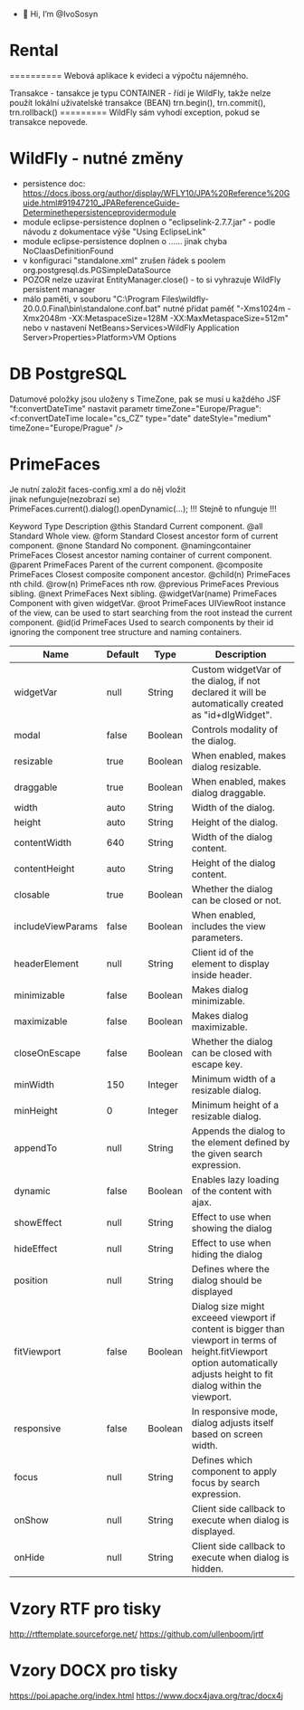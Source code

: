 - 👋 Hi, I’m @IvoSosyn

# Rental #
==========
Webová aplikace k evideci a výpočtu nájemného.

Transakce - tansakce je typu CONTAINER - řídí je WildFly, takže nelze použít lokální uživatelské transakce (BEAN)  trn.begin(), trn.commit(), trn.rollback()
=========     WildFly sám vyhodí exception, pokud se transakce nepovede.  

WildFly - nutné změny
=======
- persistence doc: https://docs.jboss.org/author/display/WFLY10/JPA%20Reference%20Guide.html#91947210_JPAReferenceGuide-Determinethepersistenceprovidermodule
- module eclipse-persistence doplnen o "eclipselink-2.7.7.jar" - podle návodu z dokumentace výše "Using EclipseLink"
- module eclipse-persistence doplnen o <dependencies>...<module name="javax.ws.rs.api"/>...</dependencies> jinak chyba NoClaasDefinitionFound
- v konfiguraci "standalone.xml" zrušen řádek s poolem <datasource-class>org.postgresql.ds.PGSimpleDataSource</datasource-class> 
- POZOR nelze uzavírat EntityManager.close() - to si vyhrazuje WildFly persistent manager
- málo paměti, v souboru "C:\Program Files\wildfly-20.0.0.Final\bin\standalone.conf.bat" nutné přidat paměť "-Xms1024m -Xmx2048m -XX:MetaspaceSize=128M -XX:MaxMetaspaceSize=512m" 
  nebo v nastavení NetBeans>Services>WildFly Application Server>Properties>Platform>VM Options

DB PostgreSQL
============
Datumové položky jsou uloženy s TimeZone, pak se musí u každého JSF "f:convertDateTime" nastavit parametr timeZone="Europe/Prague":
    <f:convertDateTime locale="cs_CZ" type="date" dateStyle="medium" timeZone="Europe/Prague" />

PrimeFaces
==========
   Je nutní založit faces-config.xml a do něj vložit     
    <application>
        <action-listener>
        <navigation-handler>
        </view-handler>
        jinak nefunguje(nezobrazí se)  PrimeFaces.current().dialog().openDynamic(...);
    !!! Stejně to nfunguje !!!

Keyword             Type	Description
@this               Standard	Current component.
@all                Standard	Whole view.
@form               Standard	Closest ancestor form of current component.
@none               Standard	No component.
@namingcontainer    PrimeFaces	Closest ancestor naming container of current component.
@parent             PrimeFaces	Parent of the current component.
@composite          PrimeFaces	Closest composite component ancestor.
@child(n)           PrimeFaces	nth child.
@row(n)             PrimeFaces	nth row.
@previous           PrimeFaces	Previous sibling.
@next               PrimeFaces	Next sibling.
@widgetVar(name)    PrimeFaces	Component with given widgetVar.
@root               PrimeFaces	UIViewRoot instance of the view, can be used to start searching from the root instead the current component.
@id(id              PrimeFaces	Used to search components by their id ignoring the component tree structure and naming containers.


Name              |Default| Type    | Description  
---               | ---   | ---     | ---  
widgetVar         | null  | String  | Custom widgetVar of the dialog, if not declared it will be automatically created as "id+dlgWidget". 
modal             | false | Boolean | Controls modality of the dialog. 
resizable         | true  | Boolean | When enabled, makes dialog resizable. 
draggable         | true  | Boolean | When enabled, makes dialog draggable. 
width             | auto  | String  | Width of the dialog. 
height            | auto  | String  | Height of the dialog. 
contentWidth      | 640   | String  | Width of the dialog content. 
contentHeight     | auto  | String  | Height of the dialog content. 
closable          | true  | Boolean | Whether the dialog can be closed or not. 
includeViewParams | false | Boolean | When enabled, includes the view parameters. 
headerElement     | null  | String  | Client id of the element to display inside header. 
minimizable       | false | Boolean | Makes dialog minimizable. 
maximizable       | false | Boolean | Makes dialog maximizable. 
closeOnEscape     | false | Boolean | Whether the dialog can be closed with escape key. 
minWidth          | 150   | Integer | Minimum width of a resizable dialog. 
minHeight         | 0     | Integer | Minimum height of a resizable dialog. 
appendTo          | null  | String  | Appends the dialog to the element defined by the given search expression. 
dynamic           | false | Boolean | Enables lazy loading of the content with ajax. 
showEffect        | null  | String  | Effect to use when showing the dialog 
hideEffect        | null  | String  | Effect to use when hiding the dialog 
position          | null  | String  | Defines where the dialog should be displayed 
fitViewport       | false | Boolean | Dialog size might exceeed viewport if content is bigger than viewport in terms of height.fitViewport option automatically adjusts height to fit dialog within the viewport. 
responsive        | false | Boolean | In responsive mode, dialog adjusts itself based on screen width. 
focus             | null  | String  | Defines which component to apply focus by search expression. 
onShow            | null  | String  | Client side callback to execute when dialog is displayed. 
onHide            | null  | String  | Client side callback to execute when dialog is hidden.

Vzory RTF pro tisky
===================
http://rtftemplate.sourceforge.net/
https://github.com/ullenboom/jrtf

Vzory DOCX pro tisky
===================
https://poi.apache.org/index.html
https://www.docx4java.org/trac/docx4j